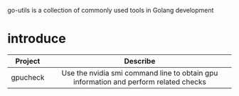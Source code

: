 go-utils is a collection of commonly used tools in Golang development

# introduce

|Project|Describe|
|:-:|:-:|
|gpucheck|Use the nvidia smi command line to obtain gpu information and perform related checks|
